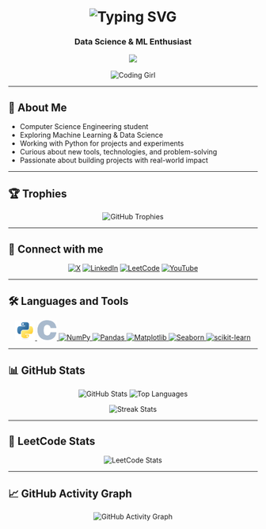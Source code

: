<h1 align="center">
  <img src="https://readme-typing-svg.demolab.com?font=Fira+Code&size=40&duration=2500&pause=500&center=true&vCenter=true&width=600&color=49BF7C&lines=Hi,I'm+Boomika;Welcome+to+My+GitHub!" alt="Typing SVG" />
</h1>

<h3 align="center">Data Science & ML Enthusiast</h3>

<p align="center">
  <img src="https://readme-typing-svg.herokuapp.com?font=JetBrains+Mono&size=30&color=6F65BE&center=true&vCenter=true&width=900&lines=Passionate+Learner;Exploring+Data+Science+%26+Machine+Learning;Turning+Data+into+Insights;Always+Curious+%26+Innovative">
</p>

<p align="center">
  <img alt="Coding Girl" width="600" src="https://camo.githubusercontent.com/5bf0da46c5398f75e2ec953592c02afcf69379dcdb12a0c2922654a57b51fce2/68747470733a2f2f63646e2e6472696262626c652e636f6d2f75736572732f313336343032392f73637265656e73686f74732f31363039333236382f6d656469612f36386538326137666234393034363134613930363664366235343063313462322e676966">
</p>

---

## 🚀 About Me
- Computer Science Engineering student  
- Exploring Machine Learning & Data Science  
- Working with Python for projects and experiments  
- Curious about new tools, technologies, and problem-solving  
- Passionate about building projects with real-world impact  

---

## 🏆 Trophies
<p align="center"> 
  <img src="https://github-profile-trophy.vercel.app/?username=boomiikas&theme=radical&no-frame=true&margin-w=15&margin-h=15" alt="GitHub Trophies" />
</p>

---

## 🤝 Connect with me
<p align="center">
  <a href="https://x.com/boomiikas" target="blank"><img src="https://raw.githubusercontent.com/rahuldkjain/github-profile-readme-generator/master/src/images/icons/Social/twitter.svg" alt="X" height="30" width="40" /></a>
  <a href="https://www.linkedin.com/in/boomika-s-981b55311/" target="blank"><img src="https://raw.githubusercontent.com/rahuldkjain/github-profile-readme-generator/master/src/images/icons/Social/linked-in-alt.svg" alt="LinkedIn" height="30" width="40" /></a>
  <a href="https://leetcode.com/boomikas" target="blank"><img src="https://raw.githubusercontent.com/rahuldkjain/github-profile-readme-generator/master/src/images/icons/Social/leet-code.svg" alt="LeetCode" height="30" width="40" /></a>
  <a href="https://www.youtube.com/@boomsdotcom" target="blank"><img src="https://raw.githubusercontent.com/rahuldkjain/github-profile-readme-generator/master/src/images/icons/Social/youtube.svg" alt="YouTube" height="30" width="40" /></a>
</p>

---

## 🛠️ Languages and Tools
<p align="center">
  <a href="https://www.python.org/" target="_blank"> <img src="https://raw.githubusercontent.com/devicons/devicon/master/icons/python/python-original.svg" alt="Python" width="40" height="40"/> </a>
  <a href="https://www.cprogramming.com/" target="_blank"> <img src="https://raw.githubusercontent.com/devicons/devicon/master/icons/c/c-original.svg" alt="C" width="40" height="40"/> </a>
  <a href="https://numpy.org/" target="_blank"> <img src="https://numpy.org/images/logo.svg" alt="NumPy" width="40" height="40"/> </a>
  <a href="https://pandas.pydata.org/" target="_blank"> <img src="https://pandas.pydata.org/static/img/pandas_mark.svg" alt="Pandas" width="40" height="40"/> </a>
  <a href="https://matplotlib.org/" target="_blank"> <img src="https://upload.wikimedia.org/wikipedia/commons/8/84/Matplotlib_icon.svg" alt="Matplotlib" width="40" height="40"/> </a>
  <a href="https://seaborn.pydata.org/" target="_blank"> <img src="https://seaborn.pydata.org/_images/logo-mark-lightbg.svg" alt="Seaborn" width="40" height="40"/> </a>
  <a href="https://scikit-learn.org/" target="_blank"> <img src="https://upload.wikimedia.org/wikipedia/commons/0/05/Scikit_learn_logo_small.svg" alt="scikit-learn" width="40" height="40"/> </a>
</p>

---

## 📊 GitHub Stats
<p align="center">
  <img src="https://github-readme-stats.vercel.app/api?username=boomiikas&show_icons=true&theme=radical" alt="GitHub Stats" height="160"/>
  <img src="https://github-readme-stats.vercel.app/api/top-langs?username=boomiikas&show_icons=true&theme=radical&layout=compact" alt="Top Languages" height="160"/>
</p>
<p align="center">
  <img src="https://github-readme-streak-stats.herokuapp.com/?user=boomiikas&theme=radical" alt="Streak Stats" />
</p>

---

## 🧩 LeetCode Stats
<p align="center">
  <img src="https://leetcode-stats.vercel.app/api?username=boomikas&theme=dark" alt="LeetCode Stats"/>
</p>

---

## 📈 GitHub Activity Graph
<p align="center">
  <img src="https://github-readme-activity-graph.vercel.app/graph?username=boomiikas&theme=react-dark&area=true&hide_border=true" alt="GitHub Activity Graph"/>
</p>
